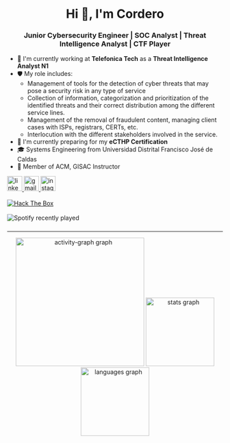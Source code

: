 <h1 align="center">Hi 👋, I'm Cordero</h1>
<h3 align="center">Junior Cybersecurity Engineer | SOC Analyst | Threat Intelligence Analyst | CTF Player</h3>

- 🔭 I'm currently working at **Telefonica Tech** as a **Threat Intelligence Analyst N1** 
- 🛡️ My role includes:
  - Management of tools for the detection of cyber threats that may pose a security risk in any type of service
  - Collection of information, categorization and prioritization of the identified threats and their correct distribution among the different service lines.
  - Management of the removal of fraudulent content, managing client cases with ISPs, registrars, CERTs, etc.
  - Interlocution with the different stakeholders involved in the service.
- 🌱 I'm currently preparing for my **eCTHP Certification**
- 🎓 Systems Engineering from Universidad Distrital Francisco José de Caldas
- 🤝 Member of ACM, GISAC Instructor


<div align="left">
  
  <a href="https://www.linkedin.com/in/camilo-cordero/" target="_blank">
    <img src="https://img.shields.io/static/v1?message=LinkedIn&logo=linkedin&label=&color=0077B5&logoColor=white&labelColor=&style=for-the-badge" height="35" alt="linkedin         logo"/>
  </a>
  
  <a href="mailto:cacorderog@udistrital.edu.co" target="_blank">
    <img src="https://img.shields.io/static/v1?message=Gmail&logo=gmail&label=&color=D14836&logoColor=white&labelColor=&style=for-the-badge" height="35" alt="gmail logo"  />
  </a>
  
  <a href="https://www.instagram.com/cordero.jpeg/" target="_blank">
    <img src="https://img.shields.io/static/v1?message=Instagram&logo=instagram&label=&color=E4405F&logoColor=white&labelColor=&style=for-the-badge" height="35" alt="instagram     logo"  />
  </a>


  <br>
  <br>
  <a href="https://app.hackthebox.com/profile/1494498" target="_blank">
    <img src="https://www.hackthebox.eu/badge/image/1494498" alt="Hack The Box">
  </a>
</div>

<br>
<img src="[https://spotify-recently-played-readme.vercel.app/api?user=36xql3mwq5x98kbmiq63ooqlv&count=1" alt="Spotify recently played"  />

###
---

<div align="center">
    <img src="https://github-readme-activity-graph.vercel.app/graph?username=d3vjh&radius=16&theme=nord&area=true&order=5&hide_title=true&hide_border=true&custom_title=Activity" height="300" alt="activity-graph graph"  />
  <img src="https://github-readme-stats.vercel.app/api?username=d3vjh&hide_title=true&hide_rank=false&show_icons=true&include_all_commits=true&count_private=true&disable_animations=false&theme=nord&locale=en&hide_border=true&order=1" height="160" alt="stats graph"  />
  <img src="https://github-readme-stats.vercel.app/api/top-langs?username=d3vjh&locale=en&hide_title=false&layout=compact&card_width=320&langs_count=6&theme=nord&hide_border=true&order=2" height="160" alt="languages graph"  />

</div>

###

###
</div>

